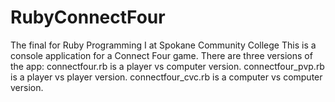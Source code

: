 # RubyConnectFour
 The final for Ruby Programming I at Spokane Community College
 This is a console application for a Connect Four game.
 There are three versions of the app:
 connectfour.rb is a player vs computer version.
 connectfour_pvp.rb is a player vs player version.
 connectfour_cvc.rb is a computer vs computer version.

